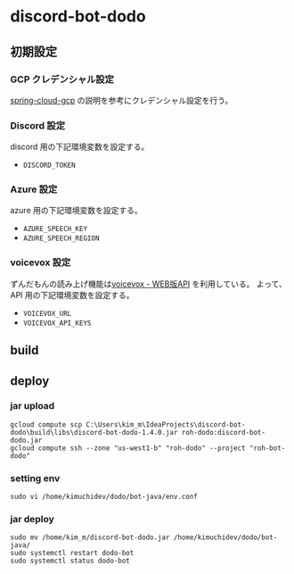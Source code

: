 # discord-bot-dodo

## 初期設定

### GCP クレデンシャル設定

[spring-cloud-gcp](https://googlecloudplatform.github.io/spring-cloud-gcp/reference/html/index.html#credentials)
の説明を参考にクレデンシャル設定を行う。

### Discord 設定

discord 用の下記環境変数を設定する。

- `DISCORD_TOKEN`

### Azure 設定

azure 用の下記環境変数を設定する。

- `AZURE_SPEECH_KEY`
- `AZURE_SPEECH_REGION`

### voicevox 設定

ずんだもんの読み上げ機能は[voicevox - WEB版API](https://www.voicevox.su-shiki.com/) を利用している。
よって、API 用の下記環境変数を設定する。

- `VOICEVOX_URL`
- `VOICEVOX_API_KEYS`

## build

## deploy

### jar upload

```
gcloud compute scp C:\Users\kim_m\IdeaProjects\discord-bot-dodo\build\libs\discord-bot-dodo-1.4.0.jar roh-dodo:discord-bot-dodo.jar
gcloud compute ssh --zone "us-west1-b" "roh-dodo" --project "roh-bot-dodo"
```

### setting env

```
sudo vi /home/kimuchidev/dodo/bot-java/env.conf
```

### jar deploy

```
sudo mv /home/kim_m/discord-bot-dodo.jar /home/kimuchidev/dodo/bot-java/
sudo systemctl restart dodo-bot
sudo systemctl status dodo-bot
```
